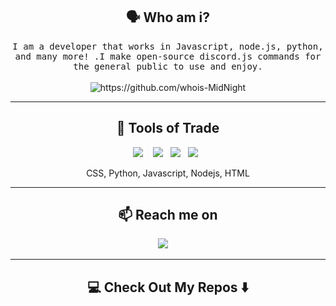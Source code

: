 <h2 align="center"> 🗣️ Who am i?</h2>
<p align="center">
  <samp>
    I am a developer that works in Javascript, node.js, python, and many more! .I make open-source discord.js commands for the general public to use and enjoy.
  </samp>
  <br> <br>
  <img src="https://komarev.com/ghpvc/?username=whois-MidNight" alt="https://github.com/whois-MidNight" />
</p>

<hr>

<h2 align="center"> 🔭 Tools of Trade</h2>
<p align="center">
  <img src="https://img.shields.io/badge/node.js%20-%2343853D.svg?&style=for-the-badge&logo=node.js&logoColor=white" />&nbsp;&nbsp;&nbsp;
  <img src="https://img.shields.io/badge/HTML-239120?style=for-the-badge&logo=html5&logoColor=white" />&nbsp;&nbsp;
   <img src="https://img.shields.io/badge/JavaScript-F7DF1E?style=for-the-badge&logo=javascript&logoColor=black" />&nbsp;&nbsp;
   <img src="	https://img.shields.io/badge/CSS3-1572B6?style=for-the-badge&logo=css3&logoColor=white" />&nbsp;&nbsp;
</p>
<p align="center">CSS, Python, Javascript, Nodejs, HTML</p>

<hr>

<h2  align="center">📫 Reach me on</h2>
<p align="center">
  <a href="mailto:kirtan12007@gmail.com?subject=Hello%20Lunar,%20From%20Github"><img src="https://img.shields.io/badge/gmail-%23D14836.svg?&style=for-the-badge&logo=gmail&logoColor=white" /></a>&nbsp;&nbsp;&nbsp;&nbsp;
</p>

<hr>

<h2  align="center">💻 Check Out My Repos ⬇️ </h2>
